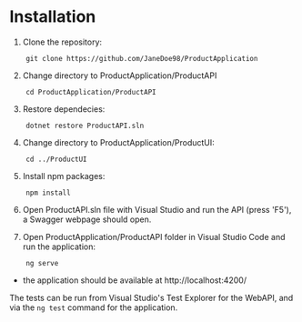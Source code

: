 # Installation

1. Clone the repository:
```
    git clone https://github.com/JaneDoe98/ProductApplication
```
2. Change directory to ProductApplication/ProductAPI
```
    cd ProductApplication/ProductAPI
```

3. Restore dependecies:
```
    dotnet restore ProductAPI.sln
```

4. Change directory to ProductApplication/ProductUI:
```
    cd ../ProductUI
```

5. Install npm packages:
```
    npm install
```

6. Open ProductAPI.sln file with Visual Studio and run the API (press 'F5'), a Swagger webpage should open.

7. Open ProductApplication/ProductAPI folder in Visual Studio Code and run the application:
```
    ng serve
```
- the application should be available at http://localhost:4200/

  
The tests can be run from Visual Studio's Test Explorer for the WebAPI, and via the ```ng test``` command for the application.